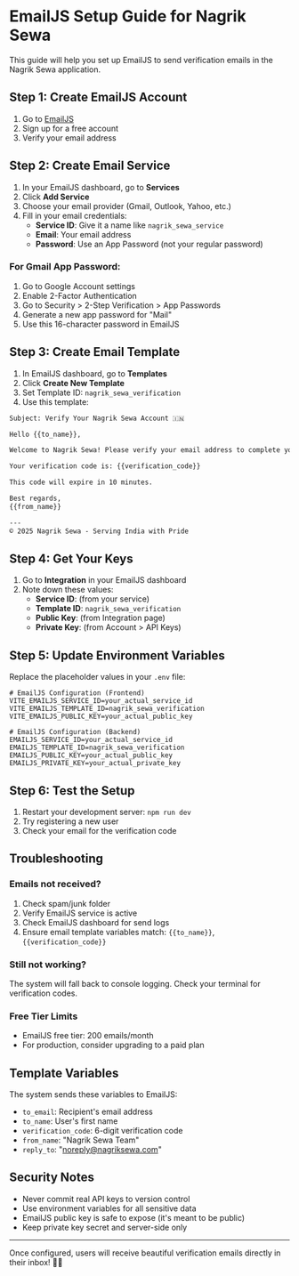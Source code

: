 # EmailJS Setup Guide for Nagrik Sewa

This guide will help you set up EmailJS to send verification emails in the Nagrik Sewa application.

## Step 1: Create EmailJS Account

1. Go to [EmailJS](https://www.emailjs.com/)
2. Sign up for a free account
3. Verify your email address

## Step 2: Create Email Service

1. In your EmailJS dashboard, go to **Services**
2. Click **Add Service**
3. Choose your email provider (Gmail, Outlook, Yahoo, etc.)
4. Fill in your email credentials:
   - **Service ID**: Give it a name like `nagrik_sewa_service`
   - **Email**: Your email address
   - **Password**: Use an App Password (not your regular password)

### For Gmail App Password:
1. Go to Google Account settings
2. Enable 2-Factor Authentication
3. Go to Security > 2-Step Verification > App Passwords
4. Generate a new app password for "Mail"
5. Use this 16-character password in EmailJS

## Step 3: Create Email Template

1. In EmailJS dashboard, go to **Templates**
2. Click **Create New Template**
3. Set Template ID: `nagrik_sewa_verification`
4. Use this template:

```html
Subject: Verify Your Nagrik Sewa Account 🇮🇳

Hello {{to_name}},

Welcome to Nagrik Sewa! Please verify your email address to complete your registration.

Your verification code is: {{verification_code}}

This code will expire in 10 minutes.

Best regards,
{{from_name}}

---
© 2025 Nagrik Sewa - Serving India with Pride
```

## Step 4: Get Your Keys

1. Go to **Integration** in your EmailJS dashboard
2. Note down these values:
   - **Service ID**: (from your service)
   - **Template ID**: `nagrik_sewa_verification`
   - **Public Key**: (from Integration page)
   - **Private Key**: (from Account > API Keys)

## Step 5: Update Environment Variables

Replace the placeholder values in your `.env` file:

```env
# EmailJS Configuration (Frontend)
VITE_EMAILJS_SERVICE_ID=your_actual_service_id
VITE_EMAILJS_TEMPLATE_ID=nagrik_sewa_verification
VITE_EMAILJS_PUBLIC_KEY=your_actual_public_key

# EmailJS Configuration (Backend)
EMAILJS_SERVICE_ID=your_actual_service_id
EMAILJS_TEMPLATE_ID=nagrik_sewa_verification
EMAILJS_PUBLIC_KEY=your_actual_public_key
EMAILJS_PRIVATE_KEY=your_actual_private_key
```

## Step 6: Test the Setup

1. Restart your development server: `npm run dev`
2. Try registering a new user
3. Check your email for the verification code

## Troubleshooting

### Emails not received?
1. Check spam/junk folder
2. Verify EmailJS service is active
3. Check EmailJS dashboard for send logs
4. Ensure email template variables match: `{{to_name}}`, `{{verification_code}}`

### Still not working?
The system will fall back to console logging. Check your terminal for verification codes.

### Free Tier Limits
- EmailJS free tier: 200 emails/month
- For production, consider upgrading to a paid plan

## Template Variables

The system sends these variables to EmailJS:
- `to_email`: Recipient's email address
- `to_name`: User's first name
- `verification_code`: 6-digit verification code
- `from_name`: "Nagrik Sewa Team"
- `reply_to`: "noreply@nagriksewa.com"

## Security Notes

- Never commit real API keys to version control
- Use environment variables for all sensitive data
- EmailJS public key is safe to expose (it's meant to be public)
- Keep private key secret and server-side only

---

Once configured, users will receive beautiful verification emails directly in their inbox! 📧✨